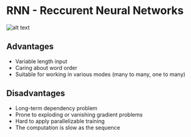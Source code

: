 # RNN - Reccurent Neural Networks

![alt text](https://tjmachinelearning.com/lectures/1718/guest/rnnadv/lstm/rnn_basic_cell.png)

## Advantages

- Variable length input
- Caring about word order
- Suitable for working in various modes (many to many, one to many)

## Disadvantages

- Long-term dependency problem
- Prone to exploding or vanishing gradient problems
- Hard to apply parallelizable training 
- The computation is slow as the sequence
